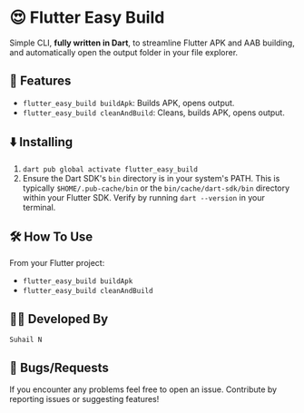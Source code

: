 # 😍 Flutter Easy Build

Simple CLI, **fully written in Dart**, to streamline Flutter APK and AAB building, and automatically open the output folder in your file explorer.

## 📝 Features

*   `flutter_easy_build buildApk`: Builds APK, opens output.
*   `flutter_easy_build cleanAndBuild`: Cleans, builds APK, opens output.

## ⬇️ Installing

1.  `dart pub global activate flutter_easy_build`
2.  Ensure the Dart SDK's `bin` directory is in your system's PATH. This is typically `$HOME/.pub-cache/bin` or the `bin/cache/dart-sdk/bin` directory within your Flutter SDK. Verify by running `dart --version` in your terminal.

## 🛠️ How To Use

From your Flutter project:

*   `flutter_easy_build buildApk`
*   `flutter_easy_build cleanAndBuild`

## 🧑‍💻 Developed By

```
Suhail N
```


## 🐛 Bugs/Requests

If you encounter any problems feel free to open an issue. Contribute by reporting issues or suggesting features!
